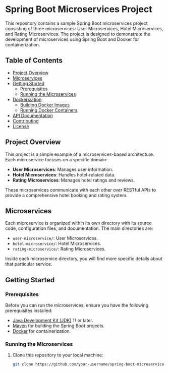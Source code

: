# Spring Boot Microservices Project

This repository contains a sample Spring Boot microservices project consisting of three microservices: User Microservices, Hotel Microservices, and Rating Microservices. The project is designed to demonstrate the development of microservices using Spring Boot and Docker for containerization.

## Table of Contents

- [Project Overview](#project-overview)
- [Microservices](#microservices)
- [Getting Started](#getting-started)
  - [Prerequisites](#prerequisites)
  - [Running the Microservices](#running-the-microservices)
- [Dockerization](#dockerization)
  - [Building Docker Images](#building-docker-images)
  - [Running Docker Containers](#running-docker-containers)
- [API Documentation](#api-documentation)
- [Contributing](#contributing)
- [License](#license)

## Project Overview

This project is a simple example of a microservices-based architecture. Each microservice focuses on a specific domain:

- **User Microservices**: Manages user information.
- **Hotel Microservices**: Handles hotel-related data.
- **Rating Microservices**: Manages hotel ratings and reviews.

These microservices communicate with each other over RESTful APIs to provide a comprehensive hotel booking and rating system.

## Microservices

Each microservice is organized within its own directory with its source code, configuration files, and documentation. The main directories are:

- `user-microservice/`: User Microservices.
- `hotel-microservice/`: Hotel Microservices.
- `rating-microservice/`: Rating Microservices.

Inside each microservice directory, you will find more specific details about that particular service.

## Getting Started

### Prerequisites

Before you can run the microservices, ensure you have the following prerequisites installed:

- [Java Development Kit (JDK)](https://adoptium.net/) 11 or later.
- [Maven](https://maven.apache.org/) for building the Spring Boot projects.
- [Docker](https://www.docker.com/) for containerization.

### Running the Microservices

1. Clone this repository to your local machine:

   ```bash
   git clone https://github.com/your-username/spring-boot-microservices.git
